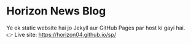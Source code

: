 # Horizon News Blog
Ye ek static website hai jo Jekyll aur GitHub Pages par host ki gayi hai.  
👉 Live site: https://horizon04.github.io/sp/  
